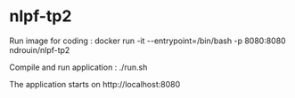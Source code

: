 # nlpf-tp2

Run image for coding : docker run -it --entrypoint=/bin/bash -p 8080:8080 ndrouin/nlpf-tp2 

Compile and run application : ./run.sh

The application starts on http://localhost:8080
